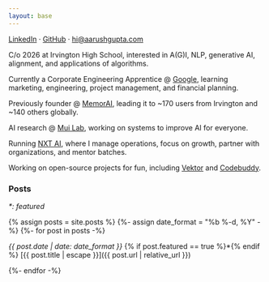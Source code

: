 ```yaml
---
layout: base
---
```


[LinkedIn](https://www.linkedin.com/in/aarushgupta001) &middot; [GitHub](https://github.com/notallm) &middot; [hi@aarushgupta.com](mailto:hi@aarushgupta.com)

C/o 2026 at Irvington High School, interested in A(G)I, NLP, generative AI, alignment, and applications of algorithms.

Currently a Corporate Engineering Apprentice @ [Google](https://google.com/), learning marketing, engineering, project management, and financial planning.

Previously founder @ [MemorAI](https://memorai.aarushgupta.com), leading it to ~170 users from Irvington and ~140 others globally.

AI research @ [Mui Lab](https://sites.google.com/asdrp.org/mui), working on systems to improve AI for everyone.

Running [NXT AI](https://nxtai.aarushgupta.com), where I manage operations, focus on growth, partner with organizations, and mentor batches.

Working on open-source projects for fun, including [Vektor](https://github.com/notallm/vektor) and [Codebuddy](https://github.com/notallm/codebuddy).

### Posts
_\*: featured_

{% assign posts = site.posts %}
{%- assign date_format = "%b %-d, %Y" -%}
{%- for post in posts -%}

*{{ post.date | date: date_format }}* {% if post.featured == true %}\*{% endif %} [{{ post.title | escape }}]({{ post.url | relative_url }}) 
<br>

{%- endfor -%}
